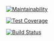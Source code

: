 [![Maintainability](https://api.codeclimate.com/v1/badges/d34602fd8d4724c8edfd/maintainability)](https://codeclimate.com/github/Bodrus/project-lvl2-s293/maintainability)

[![Test Coverage](https://api.codeclimate.com/v1/badges/d34602fd8d4724c8edfd/test_coverage)](https://codeclimate.com/github/Bodrus/project-lvl2-s293/test_coverage)

[![Build Status](https://travis-ci.org/Bodrus/project-lvl2-s293.svg?branch=master)](https://travis-ci.org/Bodrus/project-lvl2-s293)

